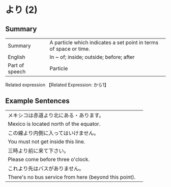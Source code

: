 # より (2)

## Summary

<table><tr>   <td>Summary<td>   <td>A particle which indicates a set point in terms of space or time.</td><tr><tr>   <td>English<td>   <td>In ~ of; inside; outside; before; after</td><tr><tr>   <td>Part of speech<td>   <td>Particle</td><tr></table><tr>   <td>Related expression<td>   <td>【Related Expression: から1】</td><tr></table></table>

## Example Sentences

<table><tr><td>メキシコは赤道より北にある・あります。<td><tr><tr><td>Mexico is located north of the equator.<td><tr><tr><td>この線より内側に入ってはいけません。<td><tr><tr><td>You must not get inside this line.<td><tr><tr><td>三時より前に来て下さい。<td><tr><tr><td>Please come before three o'clock.<td><tr><tr><td>これより先はバスがありません。<td><tr><tr><td>There's no bus service from here (beyond this point).<td><tr></table>

